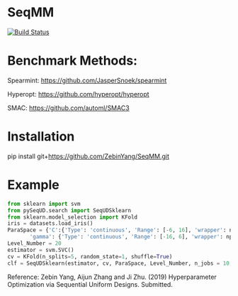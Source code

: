 # SeqMM

[![Build Status](https://travis-ci.com/ZebinYang/SeqMM.svg?branch=master)](https://travis-ci.org/joerick/cibuildwheel)

# Benchmark Methods:

Spearmint: https://github.com/JasperSnoek/spearmint

Hyperopt: https://github.com/hyperopt/hyperopt

SMAC: https://github.com/automl/SMAC3

# Installation

pip install git+https://github.com/ZebinYang/SeqMM.git

# Example
```python
from sklearn import svm
from pySeqUD.search import SeqUDSklearn
from sklearn.model_selection import KFold
iris = datasets.load_iris()
ParaSpace = {'C':{'Type': 'continuous', 'Range': [-6, 16], 'wrapper': np.exp2}, 
       'gamma': {'Type': 'continuous', 'Range': [-16, 6], 'wrapper': np.exp2}}
Level_Number = 20
estimator = svm.SVC()
cv = KFold(n_splits=5, random_state=1, shuffle=True)
clf = SeqUDSklearn(estimator, cv, ParaSpace, Level_Number, n_jobs = 10, refit = True, verbose = True)
```

Reference:
Zebin Yang, Aijun Zhang and Ji Zhu. (2019) Hyperparameter Optimization via Sequential Uniform Designs. Submitted. 
